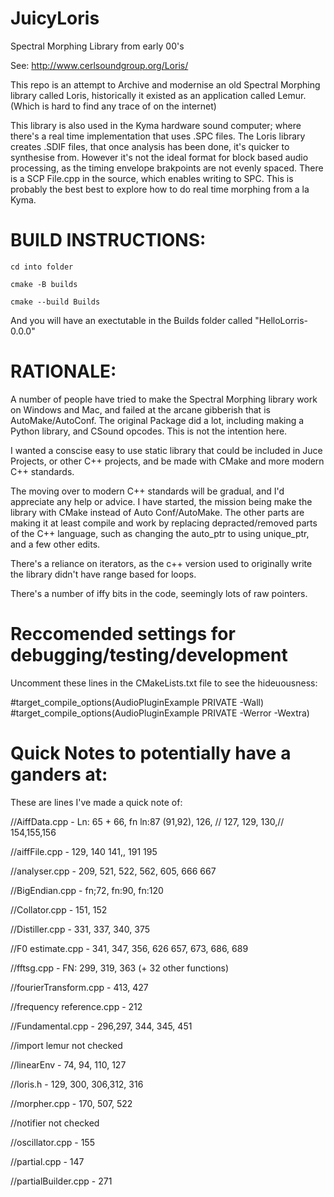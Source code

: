 # JuicyLoris
Spectral Morphing Library from early 00's

See: http://www.cerlsoundgroup.org/Loris/

This repo is an attempt to Archive and modernise an old Spectral Morphing library called Loris, historically it existed as an application called Lemur. (Which is hard to find any trace of on the internet)

This library is also used in the Kyma hardware sound computer; where there's a real time implementation that uses .SPC files. The Loris library creates .SDIF files, that once analysis has been done, it's quicker to synthesise from. However it's not the ideal format for block based audio processing, as the timing envelope brakpoints are not evenly spaced. There is a SCP File.cpp in the source, which enables writing to SPC. This is probably the best best to explore how to do real time morphing from a la Kyma.   

# BUILD INSTRUCTIONS:
```
cd into folder

cmake -B builds

cmake --build Builds
```
And you will have an exectutable in the Builds folder called "HelloLorris-0.0.0"

# RATIONALE:

A number of people have tried to make the Spectral Morphing library work on Windows and Mac, and failed at the arcane gibberish that is AutoMake/AutoConf. The original Package did a lot, including making a Python library, and CSound opcodes. This is not the intention here. 

I wanted a conscise easy to use static library that could be included in Juce Projects, or other C++ projects, and be made with CMake and more modern C++ standards. 

The moving over to modern C++ standards will be gradual, and I'd appreciate any help or advice. I have started, the mission being make the library with CMake instead of Auto Conf/AutoMake. 
The other parts are making it at least compile and work by replacing depracted/removed parts of the C++ language, such as changing the auto_ptr to using unique_ptr, and a few other edits. 

There's a reliance on iterators, as the c++ version used to originally write the library didn't have range based for loops.

There's a number of iffy bits in the code, seemingly lots of raw pointers.

# Reccomended settings for debugging/testing/development

Uncomment these lines in the CMakeLists.txt file to see the hideuousness:

#target_compile_options(AudioPluginExample PRIVATE -Wall)
#target_compile_options(AudioPluginExample PRIVATE -Werror -Wextra)

# Quick Notes to potentially have a ganders at:
These are lines I've made a quick note of:

//AiffData.cpp - Ln: 65 + 66, fn ln:87 (91,92), 126, // 127, 129, 130,// 154,155,156

//aiffFile.cpp - 129, 140 141,, 191 195

//analyser.cpp - 209, 521, 522, 562, 605, 666 667

//BigEndian.cpp - fn;72, fn:90, fn:120

//Collator.cpp - 151, 152

//Distiller.cpp - 331, 337, 340, 375

//F0 estimate.cpp - 341, 347, 356, 626 657, 673, 686, 689

//fftsg.cpp - FN: 299, 319, 363 (+ 32 other functions)

//fourierTransform.cpp - 413, 427

//frequency reference.cpp -  212

//Fundamental.cpp - 296,297, 344, 345, 451

//import lemur not checked

//linearEnv - 74, 94, 110, 127

//loris.h - 129, 300, 306,312,  316

//morpher.cpp - 170, 507, 522

//notifier not checked

//oscillator.cpp - 155

//partial.cpp - 147

//partialBuilder.cpp - 271
